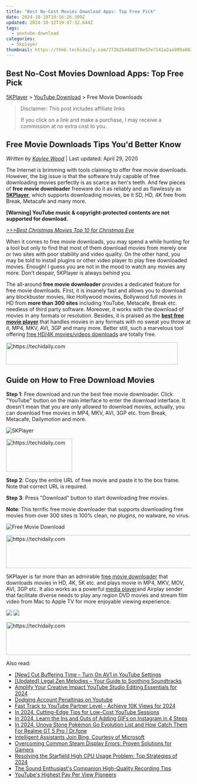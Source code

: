 ```yaml
---
title: "Best No-Cost Movies Download Apps: Top Free Pick"
date: 2024-10-10T19:16:26.309Z
updated: 2024-10-12T19:47:32.644Z
tags:
  - youtube-download
categories:
  - 5kplayer
thumbnail: https://thmb.techidaily.com/772b2b44b0378e57e7141a2aa999a88263926bcf3e3ae208c5af8f61bf24deca.jpg
---
```


## Best No-Cost Movies Download Apps: Top Free Pick

[5KPlayer](https://tools.techidaily.com/5kplayer/products/) \> [YouTube Download](https://tools.techidaily.com/5kplayer/youtube-download/) \> Free Movie Downloads

>  Disclaimer: This post includes affiliate links
>
>  If you click on a link and make a purchase, I may receive a commission at no extra cost to you.
>

## Free Movie Downloads Tips You'd Better Know

 _Written by [Kaylee Wood](https://www.quora.com/profile/Amanda-Hu-21)_ | Last updated: April 29, 2020 

The Internet is brimming with tools claiming to offer free movie downloads. However, the big issue is that the software truly capable of free downloading movies perfectly is as scarce as hen's teeth. And few pieces of **free movie downloader** freeware do it as reliably and as flawlessly as **[5KPlayer](https://tools.techidaily.com/5kplayer/products/)**, which supports downloading movies, be it SD, HD, 4K free from Break, Metacafe and many more. 

**\[Warning\] YouTube music & copyright-protected contents are not supported for download.**

_[\>>>Best Christmas Movies Top 10 for Christmas Eve](https://tools.techidaily.com/5kplayer/video-music-player/)_ 

When it comes to free movie downloads, you may spend a while hunting for a tool but only to find that most of them download movies from merely one or two sites with poor stability and video quality. On the other hand, you may be told to install plugins or other video player to play free downloaded movies. Enough! I guess you are not in the mood to watch any movies any more. Don't despair, 5KPlayer is always behind you. 

The all-around **free movie downloader** provides a dedicated feature for free movie downloads. First, it is insanely fast and allows you to download any blockbuster movies, like Hollywood movies, Bollywood full movies in HD from **more than 300 sites** including YouTube, Metacafe, Break etc. needless of third party software. Moreover, it works with the download of movies in any formats or resolution. Besides, it is praised as the **[best free movie player](https://tools.techidaily.com/5kplayer/video-music-player/)** that handles movies in any formats with no sweat you throw at it, MP4, MKV, AVI, 3GP and many more. Better still, such a marvelous tool offering [free HD/4K movies/videos downloads](https://tools.techidaily.com/5kplayer/youtube-download/) are totally free. 

<!-- affiliate ads begin -->
<a href="https://25home.pxf.io/c/5597632/2148648/16836" target="_top" id="2148648">
  <img src="//a.impactradius-go.com/display-ad/16836-2148648" border="0" alt="https://techidaily.com" width="468" height="60"/>
</a>
<img height="0" width="0" src="https://25home.pxf.io/i/5597632/2148648/16836" style="position:absolute;visibility:hidden;" border="0" />
<!-- affiliate ads end -->

## Guide on How to Free Download Movies

**Step 1**: Free download and run the best free movie downloader. Click "YouTube" button on the main interface to enter the download interface. It doesn't mean that you are only allowed to download movies, actually, you can download free movies in MP4, MKV, AVI, 3GP etc. from Break, Metacafe, Dailymotion and more. 

![5KPlayer](https://www.5kplayer.com/youtube-download/img/youtube-0119-01.jpg) 

<!-- affiliate ads begin -->
<a href="https://aligracehair.sjv.io/c/5597632/2135411/19272" target="_top" id="2135411">
  <img src="//a.impactradius-go.com/display-ad/19272-2135411" border="0" alt="https://techidaily.com" width="180" height="90"/>
</a>
<img height="0" width="0" src="https://aligracehair.sjv.io/i/5597632/2135411/19272" style="position:absolute;visibility:hidden;" border="0" />
<!-- affiliate ads end -->

**Step 2**: Copy the entire URL of free movie and paste it to the box frame. Note that correct URL is required. 

**Step 3**: Press "Download" button to start downloading free movies.

**Note**: This terrific free movie downloader that supports downloading free movies from over 300 sites is 100% clean, no plugins, no walware, no virus. 

![Free Movie Download](https://www.5kplayer.com/youtube-download/img/youtube-0119-02.jpg) 

<!-- affiliate ads begin -->
<a href="https://appsumo.8odi.net/c/5597632/2151890/7443" target="_top" id="2151890">
  <img src="//a.impactradius-go.com/display-ad/7443-2151890" border="0" alt="https://techidaily.com" width="728" height="90"/>
</a>
<img height="0" width="0" src="https://appsumo.8odi.net/i/5597632/2151890/7443" style="position:absolute;visibility:hidden;" border="0" />
<!-- affiliate ads end -->

5KPlayer is far more than an admirable [free movie downloader](https://tools.techidaily.com/5kplayer/youtube-download/) that downloads movies in HD, 4K, 5K etc. and plays movie in MP4, MKV, MOV, AVI, 3GP etc. It also works as a powerful [media player](https://tools.techidaily.com/5kplayer/video-music-player/)and Airplay sender that facilitate diverse needs to play any region DVD movies and stream film video from Mac to Apple TV for more enjoyable viewing experience. 

[![](https://www.5kplayer.com/youtube-download/../button/freedownwhitewin.png)](https://tools.techidaily.com/5kplayer/products/) [![](https://www.5kplayer.com/youtube-download/../button/freedownbackmac.png)](https://tools.techidaily.com/5kplayer/products/)

<!-- affiliate ads begin -->
<a href="https://appsumo.8odi.net/c/5597632/2082542/7443" target="_top" id="2082542">
  <img src="//a.impactradius-go.com/display-ad/7443-2082542" border="0" alt="https://techidaily.com" width="728" height="90"/>
</a>
<img height="0" width="0" src="https://appsumo.8odi.net/i/5597632/2082542/7443" style="position:absolute;visibility:hidden;" border="0" />
<!-- affiliate ads end -->

<ins class="adsbygoogle"
     style="display:block"
     data-ad-format="autorelaxed"
     data-ad-client="ca-pub-7571918770474297"
     data-ad-slot="1223367746"></ins>

<ins class="adsbygoogle"
     style="display:block"
     data-ad-client="ca-pub-7571918770474297"
     data-ad-slot="8358498916"
     data-ad-format="auto"
     data-full-width-responsive="true"></ins>

<span class="atpl-alsoreadstyle">Also read:</span>
<div><ul>
<li><a href="https://youtube-video-recordings.techidaily.com/new-cut-buffering-time-turn-on-av1-in-youtube-settings/"><u>[New] Cut Buffering Time – Turn On AV1 in YouTube Settings</u></a></li>
<li><a href="https://fox-glue.techidaily.com/updated-legal-zen-melodies-your-guide-to-soothing-soundtracks/"><u>[Updated] Legal Zen Melodies – Your Guide to Soothing Soundtracks</u></a></li>
<li><a href="https://youtube-video-recordings.techidaily.com/amplify-your-creative-impact-youtube-studio-editing-essentials-for-2024/"><u>Amplify Your Creative Impact YouTube Studio Editing Essentials for 2024</u></a></li>
<li><a href="https://youtube-video-recordings.techidaily.com/dodging-account-penaltinas-on-youtube/"><u>Dodging Account Penaltinas on Youtube</u></a></li>
<li><a href="https://youtube-help.techidaily.com/fast-track-to-youtube-partner-level-achieve-10k-views-for-2024/"><u>Fast Track to YouTube Partner Level - Achieve 10K Views for 2024</u></a></li>
<li><a href="https://youtube-video-recordings.techidaily.com/in-2024-cutting-edge-tips-for-low-cost-youtube-sessions/"><u>In 2024, Cutting-Edge Tips for Low-Cost YouTube Sessions</u></a></li>
<li><a href="https://instagram-video-recordings.techidaily.com/in-2024-learn-the-ins-and-outs-of-adding-gifs-on-instagram-in-4-steps/"><u>In 2024, Learn the Ins and Outs of Adding GIFs on Instagram in 4 Steps</u></a></li>
<li><a href="https://pokemon-go-android.techidaily.com/in-2024-unova-stone-pokemon-go-evolution-list-and-how-catch-them-for-realme-gt-5-pro-drfone-by-drfone-virtual-android/"><u>In 2024, Unova Stone Pokémon Go Evolution List and How Catch Them For Realme GT 5 Pro | Dr.fone</u></a></li>
<li><a href="https://tech-hub.techidaily.com/intelligent-assistants-join-bing-courtesy-of-microsoft/"><u>Intelligent Assistants Join Bing, Courtesy of Microsoft</u></a></li>
<li><a href="https://win-solutions.techidaily.com/overcoming-common-steam-display-errors-proven-solutions-for-gamers/"><u>Overcoming Common Steam Display Errors: Proven Solutions for Gamers</u></a></li>
<li><a href="https://win-blog.techidaily.com/resolving-the-starfield-high-cpu-usage-problem-top-strategies-of-2024/"><u>Resolving the Starfield High CPU Usage Problem: Top Strategies of 2024</u></a></li>
<li><a href="https://youtube-video-recordings.techidaily.com/the-sound-enthusiasts-companion-high-quality-recording-tips/"><u>The Sound Enthusiast's Companion High-Quality Recording Tips</u></a></li>
<li><a href="https://youtube-video-recordings.techidaily.com/youtubes-highest-pay-per-view-pioneers/"><u>YouTube's Highest Pay Per View Pioneers</u></a></li>
</ul></div>

